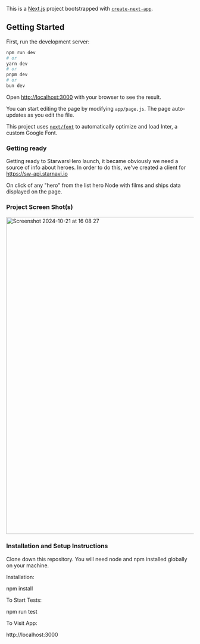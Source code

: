 This is a [Next.js](https://nextjs.org/) project bootstrapped with [`create-next-app`](https://github.com/vercel/next.js/tree/canary/packages/create-next-app).

## Getting Started

First, run the development server:

```bash
npm run dev
# or
yarn dev
# or
pnpm dev
# or
bun dev
```

Open [http://localhost:3000](http://localhost:3000) with your browser to see the result.

You can start editing the page by modifying `app/page.js`. The page auto-updates as you edit the file.

This project uses [`next/font`](https://nextjs.org/docs/basic-features/font-optimization) to automatically optimize and load Inter, a custom Google Font.

### Getting ready

Getting ready to StarwarsHero launch, it became obviously we need a source of info about heroes. In order to do this, we've created a client for https://sw-api.starnavi.io

On click of any "hero" from the list hero Node with films and ships data displayed on the page.

### Project Screen Shot(s)

<img width="852" alt="Screenshot 2024-10-21 at 16 08 27" src="https://github.com/user-attachments/assets/e39d12cb-4f6f-4fbd-8b9a-515a28237a85">

### Installation and Setup Instructions

Clone down this repository. You will need node and npm installed globally on your machine.

Installation:

npm install

To Start Tests:

npm run test

To Visit App:

http://localhost:3000
